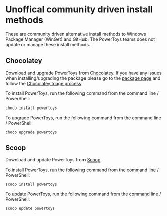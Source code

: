 # Unoffical community driven install methods

These are community driven alternative install methods to Windows Package Manager (WinGet) and GitHub. The PowerToys teams does not update or manage these install methods. 

## Chocolatey

Download and upgrade PowerToys from [Chocolatey](https://chocolatey.org). If you have any issues when installing/upgrading the package please go to the [package page](https://chocolatey.org/packages/powertoys) and follow the [Chocolatey triage process](https://chocolatey.org/docs/package-triage-process)

To install PowerToys, run the following command from the command line / PowerShell:

```powershell
choco install powertoys
```

To upgrade PowerToys, run the following command from the command line / PowerShell:

```powershell
choco upgrade powertoys
```

## Scoop

Download and update PowerToys from [Scoop](https://scoop.sh). 

To install PowerToys, run the following command from the command line / PowerShell:

```powershell
scoop install powertoys
```

To update PowerToys, run the following command from the command line / PowerShell:

```powershell
scoop update powertoys
```
